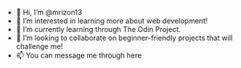 - 👋 Hi, I’m @mrizon13
- 👀 I’m interested in learning more about web development!
- 🌱 I’m currently learning through The Odin Project.
- 💞️ I’m looking to collaborate on beginner-friendly projects that will challenge me!
- 📫 You can message me through here

<!---
mrizon13/mrizon13 is a ✨ special ✨ repository because its `README.md` (this file) appears on your GitHub profile.
You can click the Preview link to take a look at your changes.
--->

